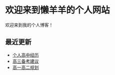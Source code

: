 # 欢迎来到懒羊羊的个人网站

欢迎来到我的个人博客！

## 最近更新
- [个人高中经历](高中/个人/geren。md)
- [高三备考建议](高中/高三/gaosan.md)
- [高一高二规划](高中/高一高二/gaoyigaoer.md)